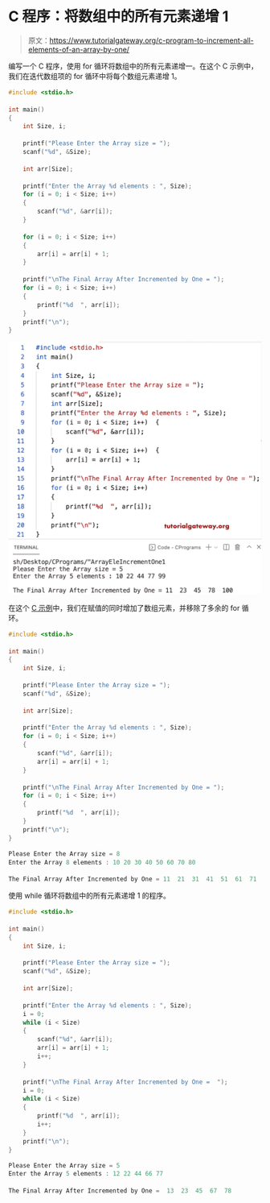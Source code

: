 # C 程序：将数组中的所有元素递增 1 

> 原文：<https://www.tutorialgateway.org/c-program-to-increment-all-elements-of-an-array-by-one/>

编写一个 C 程序，使用 for 循环将数组中的所有元素递增一。在这个 C 示例中，我们在迭代数组项的 for 循环中将每个数组元素递增 1。

```c
#include <stdio.h>

int main()
{
	int Size, i;

	printf("Please Enter the Array size = ");
	scanf("%d", &Size);

	int arr[Size];

	printf("Enter the Array %d elements : ", Size);
	for (i = 0; i < Size; i++)
	{
		scanf("%d", &arr[i]);
	}

	for (i = 0; i < Size; i++)
	{
		arr[i] = arr[i] + 1;
	}

	printf("\nThe Final Array After Incremented by One = ");
	for (i = 0; i < Size; i++)
	{
		printf("%d  ", arr[i]);
	}
	printf("\n");
}
```

![C Program to Increment All Elements of an Array by One](img/d9df896c0ad62b567e0a7dcf841781a0.png)

在这个 [C 示例](https://www.tutorialgateway.org/c-programming-examples/)中，我们在赋值的同时增加了数组元素，并移除了多余的 for 循环。

```c
#include <stdio.h>

int main()
{
	int Size, i;

	printf("Please Enter the Array size = ");
	scanf("%d", &Size);

	int arr[Size];

	printf("Enter the Array %d elements : ", Size);
	for (i = 0; i < Size; i++)
	{
		scanf("%d", &arr[i]);
		arr[i] = arr[i] + 1;
	}

	printf("\nThe Final Array After Incremented by One = ");
	for (i = 0; i < Size; i++)
	{
		printf("%d  ", arr[i]);
	}
	printf("\n");
}
```

```c
Please Enter the Array size = 8
Enter the Array 8 elements : 10 20 30 40 50 60 70 80

The Final Array After Incremented by One = 11  21  31  41  51  61  71  81 
```

使用 while 循环将数组中的所有元素递增 1 的程序。

```c
#include <stdio.h>

int main()
{
	int Size, i;

	printf("Please Enter the Array size = ");
	scanf("%d", &Size);

	int arr[Size];

	printf("Enter the Array %d elements : ", Size);
	i = 0;
	while (i < Size)
	{
		scanf("%d", &arr[i]);
		arr[i] = arr[i] + 1;
		i++;
	}

	printf("\nThe Final Array After Incremented by One =  ");
	i = 0;
	while (i < Size)
	{
		printf("%d  ", arr[i]);
		i++;
	}
	printf("\n");
}
```

```c
Please Enter the Array size = 5
Enter the Array 5 elements : 12 22 44 66 77

The Final Array After Incremented by One =  13  23  45  67  78 
```